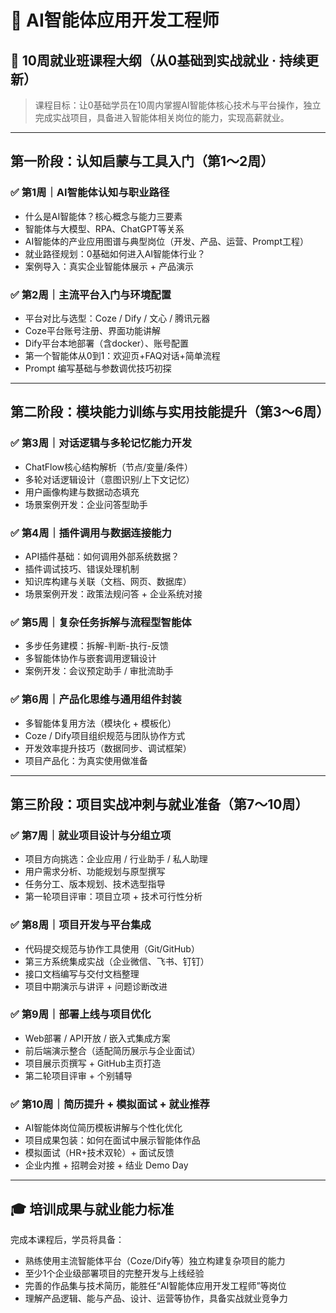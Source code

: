 # 🧠 AI智能体应用开发工程师

## 📅 10周就业班课程大纲（从0基础到实战就业 · 持续更新）

> 课程目标：让0基础学员在10周内掌握AI智能体核心技术与平台操作，独立完成实战项目，具备进入智能体相关岗位的能力，实现高薪就业。

------

## 第一阶段：认知启蒙与工具入门（第1～2周）

### ✅ 第1周｜AI智能体认知与职业路径

- 什么是AI智能体？核心概念与能力三要素
- 智能体与大模型、RPA、ChatGPT等关系
- AI智能体的产业应用图谱与典型岗位（开发、产品、运营、Prompt工程）
- 就业路径规划：0基础如何进入AI智能体行业？
- 案例导入：真实企业智能体展示 + 产品演示

### ✅ 第2周｜主流平台入门与环境配置

- 平台对比与选型：Coze / Dify / 文心 / 腾讯元器
- Coze平台账号注册、界面功能讲解
- Dify平台本地部署（含docker）、账号配置
- 第一个智能体从0到1：欢迎页+FAQ对话+简单流程
- Prompt 编写基础与参数调优技巧初探

------

## 第二阶段：模块能力训练与实用技能提升（第3～6周）

### ✅ 第3周｜对话逻辑与多轮记忆能力开发

- ChatFlow核心结构解析（节点/变量/条件）
- 多轮对话逻辑设计（意图识别/上下文记忆）
- 用户画像构建与数据动态填充
- 场景案例开发：企业问答型助手

### ✅ 第4周｜插件调用与数据连接能力

- API插件基础：如何调用外部系统数据？
- 插件调试技巧、错误处理机制
- 知识库构建与关联（文档、网页、数据库）
- 场景案例开发：政策法规问答 + 企业系统对接

### ✅ 第5周｜复杂任务拆解与流程型智能体

- 多步任务建模：拆解-判断-执行-反馈
- 多智能体协作与嵌套调用逻辑设计
- 案例开发：会议预定助手 / 审批流助手

### ✅ 第6周｜产品化思维与通用组件封装

- 多智能体复用方法（模块化 + 模板化）
- Coze / Dify项目组织规范与团队协作方式
- 开发效率提升技巧（数据同步、调试框架）
- 项目产品化：为真实使用做准备

------

## 第三阶段：项目实战冲刺与就业准备（第7～10周）

### ✅ 第7周｜就业项目设计与分组立项

- 项目方向挑选：企业应用 / 行业助手 / 私人助理
- 用户需求分析、功能规划与原型撰写
- 任务分工、版本规划、技术选型指导
- 第一轮项目评审：项目立项 + 技术可行性分析

### ✅ 第8周｜项目开发与平台集成

- 代码提交规范与协作工具使用（Git/GitHub）
- 第三方系统集成实战（企业微信、飞书、钉钉）
- 接口文档编写与交付文档整理
- 项目中期演示与讲评 + 问题诊断改进

### ✅ 第9周｜部署上线与项目优化

- Web部署 / API开放 / 嵌入式集成方案
- 前后端演示整合（适配简历展示与企业面试）
- 项目展示页撰写 + GitHub主页打造
- 第二轮项目评审 + 个别辅导

### ✅ 第10周｜简历提升 + 模拟面试 + 就业推荐

- AI智能体岗位简历模板讲解与个性化优化
- 项目成果包装：如何在面试中展示智能体作品
- 模拟面试（HR+技术双轮）+ 面试反馈
- 企业内推 + 招聘会对接 + 结业 Demo Day

------

## 🎓 培训成果与就业能力标准

完成本课程后，学员将具备：

- 熟练使用主流智能体平台（Coze/Dify等）独立构建复杂项目的能力
- 至少1个企业级部署项目的完整开发与上线经验
- 完善的作品集与技术简历，能胜任“AI智能体应用开发工程师”等岗位
- 理解产品逻辑、能与产品、设计、运营等协作，具备实战就业竞争力

